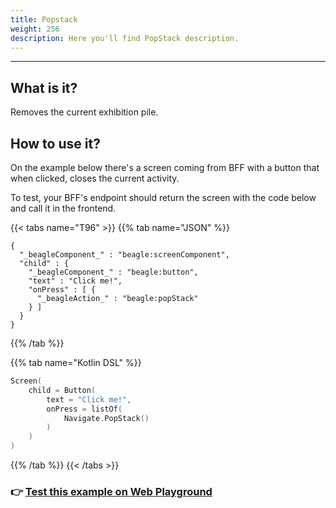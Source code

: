 ```yaml
---
title: Popstack
weight: 256
description: Here you'll find PopStack description.
---
```


---

## What is it?

Removes the current exhibition pile. 

## How to use it?

On the example below there's a screen coming from BFF with a button that when clicked, closes the current activity. 

To test, your BFF's endpoint should return the screen with the code below and call it in the frontend. 

{{< tabs name="T96" >}}
{{% tab name="JSON" %}}
```text
{
  "_beagleComponent_" : "beagle:screenComponent",
  "child" : {
    "_beagleComponent_" : "beagle:button",
    "text" : "Click me!",
    "onPress" : [ {
      "_beagleAction_" : "beagle:popStack"
    } ]
  }
}
```
{{% /tab %}}

{{% tab name="Kotlin DSL" %}}
```kotlin
Screen(
    child = Button(
        text = "Click me!",
        onPress = listOf(
            Navigate.PopStack()
        )
    )
)
```
{{% /tab %}}
{{< /tabs >}}

### 👉 [Test this example on Web Playground](https://beagle-playground.netlify.app/#/demo/default-components/button.json)
